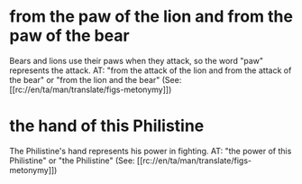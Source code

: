 # from the paw of the lion and from the paw of the bear

Bears and lions use their paws when they attack, so the word "paw" represents the attack. AT: "from the attack of the lion and from the attack of the bear" or "from the lion and the bear" (See: [[rc://en/ta/man/translate/figs-metonymy]])

# the hand of this Philistine

The Philistine's hand represents his power in fighting. AT: "the power of this Philistine" or "the Philistine" (See: [[rc://en/ta/man/translate/figs-metonymy]])

